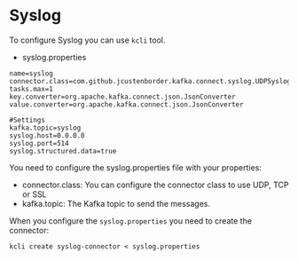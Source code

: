 # Syslog

To configure Syslog you can use `kcli` tool.

* syslog.properties

```
name=syslog
connector.class=com.github.jcustenborder.kafka.connect.syslog.UDPSyslogSourceConnector
tasks.max=1
key.converter=org.apache.kafka.connect.json.JsonConverter
value.converter=org.apache.kafka.connect.json.JsonConverter

#Settings
kafka.topic=syslog
syslog.host=0.0.0.0
syslog.port=514
syslog.structured.data=true
```

You need to configure the syslog.properties file with your properties:

* connector.class: You can configure the connector class to use UDP, TCP or SSL
* kafka.topic: The Kafka topic to send the messages.

When you configure the `syslog.properties` you need to create the connector:

`kcli create syslog-connector < syslog.properties`

